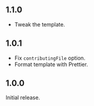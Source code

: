 ## 1.1.0

- Tweak the template.

## 1.0.1

- Fix `contributingFile` option.
- Format template with Prettier.

## 1.0.0

Initial release.
